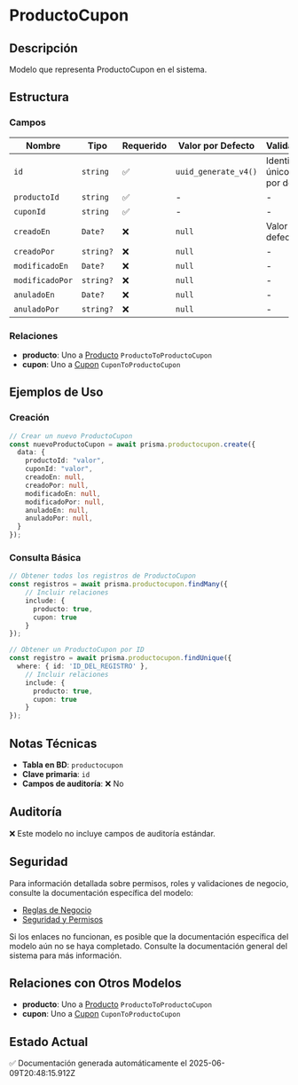 # ProductoCupon

## Descripción
Modelo que representa ProductoCupon en el sistema.

## Estructura

### Campos

| Nombre | Tipo | Requerido | Valor por Defecto | Validaciones | Descripción |
|--------|------|-----------|-------------------|--------------|-------------|
| `id` | `string` | ✅ | `uuid_generate_v4()` | Identificador único, Valor por defecto |  |
| `productoId` | `string` | ✅ | - | - |  |
| `cuponId` | `string` | ✅ | - | - |  |
| `creadoEn` | `Date?` | ❌ | `null` | Valor por defecto |  |
| `creadoPor` | `string?` | ❌ | `null` | - |  |
| `modificadoEn` | `Date?` | ❌ | `null` | - |  |
| `modificadoPor` | `string?` | ❌ | `null` | - |  |
| `anuladoEn` | `Date?` | ❌ | `null` | - |  |
| `anuladoPor` | `string?` | ❌ | `null` | - |  |

### Relaciones

- **producto**: Uno a [Producto](./producto.md) `ProductoToProductoCupon`
- **cupon**: Uno a [Cupon](./cupon.md) `CuponToProductoCupon`

## Ejemplos de Uso

### Creación

```typescript
// Crear un nuevo ProductoCupon
const nuevoProductoCupon = await prisma.productocupon.create({
  data: {
    productoId: "valor",
    cuponId: "valor",
    creadoEn: null,
    creadoPor: null,
    modificadoEn: null,
    modificadoPor: null,
    anuladoEn: null,
    anuladoPor: null,
  }
});
```

### Consulta Básica

```typescript
// Obtener todos los registros de ProductoCupon
const registros = await prisma.productocupon.findMany({
    // Incluir relaciones
    include: {
      producto: true,
      cupon: true
    }
});

// Obtener un ProductoCupon por ID
const registro = await prisma.productocupon.findUnique({
  where: { id: 'ID_DEL_REGISTRO' },
    // Incluir relaciones
    include: {
      producto: true,
      cupon: true
    }
});
```

## Notas Técnicas

- **Tabla en BD**: `productocupon`
- **Clave primaria**: `id`
- **Campos de auditoría**: ❌ No

## Auditoría

❌ Este modelo no incluye campos de auditoría estándar.

## Seguridad

Para información detallada sobre permisos, roles y validaciones de negocio, consulte la documentación específica del modelo:

- [Reglas de Negocio](./productocupon/reglas_negocio.md)
- [Seguridad y Permisos](./productocupon/seguridad.md)

Si los enlaces no funcionan, es posible que la documentación específica del modelo aún no se haya completado. Consulte la documentación general del sistema para más información.

## Relaciones con Otros Modelos

- **producto**: Uno a [Producto](./producto.md) `ProductoToProductoCupon`
- **cupon**: Uno a [Cupon](./cupon.md) `CuponToProductoCupon`

## Estado Actual

✅ Documentación generada automáticamente el 2025-06-09T20:48:15.912Z
